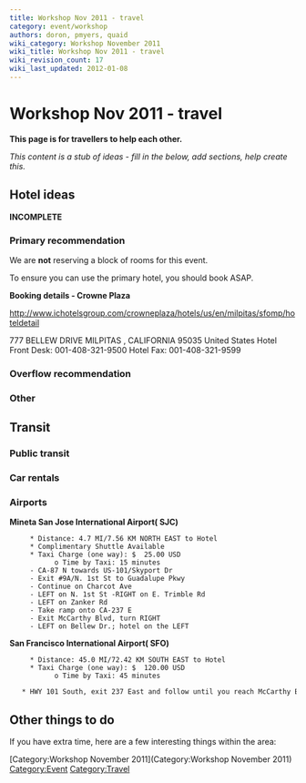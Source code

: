 ```yaml
---
title: Workshop Nov 2011 - travel
category: event/workshop
authors: doron, pmyers, quaid
wiki_category: Workshop November 2011
wiki_title: Workshop Nov 2011 - travel
wiki_revision_count: 17
wiki_last_updated: 2012-01-08
---
```


# Workshop Nov 2011 - travel

**This page is for travellers to help each other.**

*This content is a stub of ideas - fill in the below, add sections, help create this.*

## Hotel ideas

**INCOMPLETE**

### Primary recommendation

We are **not** reserving a block of rooms for this event.

To ensure you can use the primary hotel, you should book ASAP.

**Booking details - Crowne Plaza**

<http://www.ichotelsgroup.com/crowneplaza/hotels/us/en/milpitas/sfomp/hoteldetail>

777 BELLEW DRIVE MILPITAS , CALIFORNIA 95035 United States Hotel Front Desk: 001-408-321-9500 Hotel Fax: 001-408-321-9599

### Overflow recommendation

### Other

## Transit

### Public transit

### Car rentals

### Airports

**Mineta San Jose International Airport( SJC)**

         * Distance: 4.7 MI/7.56 KM NORTH EAST to Hotel
         * Complimentary Shuttle Available
         * Taxi Charge (one way): $  25.00 USD
               o Time by Taxi: 15 minutes
         - CA-87 N towards US-101/Skyport Dr 
         - Exit #9A/N. 1st St to Guadalupe Pkwy 
         - Continue on Charcot Ave 
         - LEFT on N. 1st St -RIGHT on E. Trimble Rd 
         - LEFT on Zanker Rd 
         - Take ramp onto CA-237 E 
         - Exit McCarthy Blvd, turn RIGHT 
         - LEFT on Bellew Dr.; hotel on the LEFT

**San Francisco International Airport( SFO)**

         * Distance: 45.0 MI/72.42 KM SOUTH EAST to Hotel
         * Taxi Charge (one way): $  120.00 USD
               o Time by Taxi: 45 minutes
         * HWY 101 South, exit 237 East and follow until you reach McCarthy Blvd exit. Make right onto McCarthy and left on Bellew Drive.

## Other things to do

If you have extra time, here are a few interesting things within the area:

[Category:Workshop November 2011](Category:Workshop November 2011) <Category:Event> <Category:Travel>
